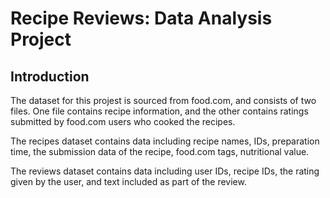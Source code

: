# Recipe Reviews: Data Analysis Project

## Introduction

The dataset for this projest is sourced from food.com, and consists of two files. One file contains recipe information, and the other contains ratings submitted by food.com users who cooked the recipes.

The recipes dataset contains data including recipe names, IDs, preparation time, the submission data of the recipe, food.com tags, nutritional value.

The reviews dataset contains data including user IDs, recipe IDs, the rating given by the user, and text included as part of the review.
